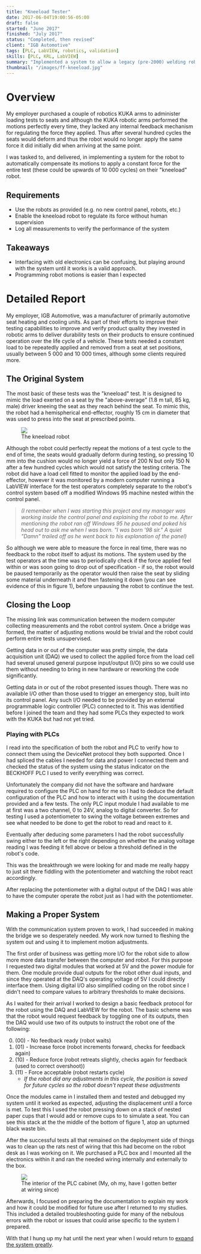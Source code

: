 ```yaml
---
title: "Kneeload Tester"
date: 2017-06-04T19:00:56-05:00
draft: false
started: "June 2017"
finished: "July 2017"
status: "Completed, then revised"
client: "IGB Automotive"
tags: [PLC, LabVIEW, robotics, validation]
skills: [PLC, KRL, LabVIEW]
summary: "Implemented a system to allow a legacy (pre-2000) welding robot to receive force feedback from a modern computer."
thumbnail: "/images/ff-kneeload.jpg"
---
```


# Overview

My employer purchased a couple of robotics KUKA arms to administer loading tests to seats and although the 
KUKA robotic arms performed the motions perfectly every time, they lacked any internal feedback mechanism 
for regulating the force they applied. Thus after several hundred cycles the seats would deform and thus the 
robot would no longer apply the same force it did initially did when arriving at the same point. 

I was tasked to, and delivered, in implementing a system for the robot to automatically compensate its 
motions to apply a constant force for the entire test (these could be upwards of 10 000 cycles) on their 
"kneeload" robot.

## Requirements

- Use the robots as provided (e.g. no new control panel, robots, etc.)
- Enable the kneeload robot to regulate its force without human supervision
- Log all measurements to verify the performance of the system

## Takeaways

- Interfacing with old electronics can be confusing, but playing around with the system until it works is a 
valid approach.
- Programming robot motions is easier than I expected

# Detailed Report

My employer, IGB Automotive, was a manufacturer of primarily automotive seat heating and cooling units. As part 
of their efforts to improve their testing capabilities to improve and verify product quality they invested in 
robotic arms to deliver durability tests on their products to ensure continued operation over the life cycle of 
a vehicle. These tests needed a constant load to be repeatedly applied and removed from a seat at set 
positions, usually between 5 000 and 10 000 times, although some clients required more.

## The Original System

The most basic of these tests was the "kneeload" test. It is designed to mimic the load exerted on a seat by 
the "above-average" (1.8 m tall, 85 kg, male) driver kneeing the seat as they reach behind the seat. To mimic 
this, the robot had a hemispherical end-effector, roughly 15 cm in diameter that was used to press into the 
seat at prescribed points.

<figure>
<img src="/images/ff-kneeload.jpg">
<figcaption>The kneeload robot</figcaption>
</figure>

Although the robot could perfectly repeat the motions of a test cycle to the end of time, the seats would 
gradually deform during testing, so pressing 10 mm into the cushion would no longer yield a force of 200 N 
but only 150 N after a few hundred cycles which would not satisfy the testing criteria. The robot did have 
a load cell fitted to monitor the applied load by the end-effector, however it was monitored by a modern 
computer running a LabVIEW interface for the test operators completely separate to the robot's control 
system based off a modified Windows 95 machine nested within the control panel. 

> *(I remember when I was starting this project and my manager was working inside the control panel and explaining* 
> *the robot to me. After mentioning the robot ran off Windows 95 he paused and poked his head out to ask me when* 
> *I was born. "I was born '98 sir." A quiet "Damn" trailed off as he went back to his explanation of the panel)*

So although we were able to measure the force in real time, there was no feedback to the robot itself to 
adjust its motions. The system used by the test operators at the time was to periodically check if the force 
applied feel within or was soon going to drop out of specification - if so, the robot would be paused 
temporarily as the operator would then raise the seat by sliding some material underneath it and then 
fastening it down (you can see evidence of this in figure 1), before unpausing the robot to continue the test.

## Closing the Loop

The missing link was communication between the modern computer collecting measurements and the robot 
control system. Once a bridge was formed, the matter of adjusting motions would be trivial and the robot 
could perform entire tests unsupervised.

Getting data in or out of the computer was pretty simple, the data acquisition unit (DAQ) we used to collect 
the applied force from the load cell had several unused general purpose input/output (I/O) pins so we could 
use them without needing to bring in new hardware or reworking the code significantly.

Getting data in or out of the robot presented issues though. There was no available I/O other than those 
used to trigger an emergency stop, built into its control panel. Any such I/O needed to be provided by 
an external programmable logic controller (PLC) connected to it. This was identified before I joined the 
team and they had some PLCs they expected to work with the KUKA but had not yet tried.

### Playing with PLCs

I read into the specification of both the robot and PLC to verify how to connect them using the DeviceNet 
protocol they both supported. Once I had spliced the cables I needed for data and power I connected them 
and checked the status of the system using the status indicator on the BECKHOFF PLC I used to verify 
everything was correct.

Unfortunately the company did not have the software and hardware required to configure the PLC on hand 
for me so I had to deduce the default configuration of the PLC and how to interact with it using the 
documentation provided and a few tests. The only PLC input module I had available to me at first was a 
two channel, 0 to 24V, analog to digital converter. So for testing I used a potentiometer to swing the 
voltage between extremes and see what needed to be done to get the robot to read and react to it.

Eventually after deducing some parameters I had the robot successfully swing either to the left or the 
right depending on whether the analog voltage reading I was feeding it fell above or below a threshold 
defined in the robot's code. 

This was the breakthrough we were looking for and made me really happy to just sit there fiddling with 
the potentiometer and watching the robot react accordingly.

After replacing the potentiometer with a digital output of the DAQ I was able to have the computer 
operate the robot just as I had with the potentiometer.

## Making a Proper System

With the communication system proven to work, I had succeeded in making the bridge we so desperately needed. 
My work now turned to fleshing the system out and using it to implement motion adjustments. 

The first order of business was getting more I/O for the robot side to allow more more data transfer 
between the computer and robot. For this purpose I requested two digital modules that worked at 5V and 
the power module for them. One module provide dual outputs for the robot other dual inputs, and since 
they operated at the DAQ's operating voltage of 5V I could directly interface them. Using digital 
I/O also simplified coding on the robot since I didn't need to compare values to arbitrary thresholds 
to make decisions.

As I waited for their arrival I worked to design a basic feedback protocol for the robot using the 
DAQ and LabVIEW for the robot. The basic scheme was that the robot would request feedback by toggling 
one of its outputs, then the DAQ would use two of its outputs to instruct the robot one of the following: 

0. (00) - No feedback ready (robot waits)
1. (01) - Increase force (robot increments forward, checks for feedback again)
2. (10) - Reduce force (robot retreats slightly, checks again for feedback (used to correct overshoot))
3. (11) - Force acceptable (robot restarts cycle)
   - *If the robot did any adjustments in this cycle, the position is saved for future cycles so the robot doesn't repeat these adjustments*

Once the modules came in I installed them and tested and debugged my system until it worked as expected, 
adjusting the displacement until a force is met. To test this I used the robot pressing down on a stack 
of nested paper cups that I would add or remove cups to to simulate a seat. You can see this stack at the 
the middle of the bottom of figure 1, atop an upturned black waste bin.

After the successful tests all that remained on the deployment side of things was to clean up the 
rats nest of wiring that this had become on the robot desk as I was working on it. We purchased a PLC box 
and I mounted all the electronics within it and ran the needed wiring internally and externally to the box.

<figure>
<img src="/images/kl-plc.jpg">
<figcaption>The interior of the PLC cabinet (My, oh my, have I gotten better at wiring since)</figcaption>
</figure>

Afterwards, I focused on preparing the documentation to explain my work and how it could be modified for 
future use after I returned to my studies. This included a detailed troubleshooting guide for many of 
the nebulous errors with the robot or issues that could arise specific to the system I prepared.

With that I hung up my hat until the next year when I would return to [expand the system greatly](/projects/work/force-feedback).

